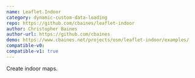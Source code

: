 ```yaml
---
name: Leaflet.Indoor
category: dynamic-custom-data-loading
repo: https://github.com/cbaines/leaflet-indoor
author: Christopher Baines
author-url: https://github.com/cbaines
demo: https://www.cbaines.net/projects/osm/leaflet-indoor/examples/
compatible-v0:
compatible-v1: true
---
```


Create indoor maps.
